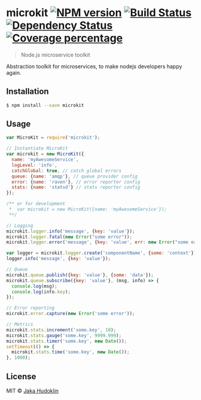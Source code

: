 # microkit [![NPM version][npm-image]][npm-url] [![Build Status][travis-image]][travis-url] [![Dependency Status][daviddm-image]][daviddm-url] [![Coverage percentage][coveralls-image]][coveralls-url]
> Node.js microservice toolkit

Abstraction toolkit for microservices, to make nodejs developers happy again.

## Installation

```sh
$ npm install --save microkit
```

## Usage

```js
var MicroKit = require('microkit');

// Instantiate MicroKit
var microkit = new MicroKit({
  name: 'myAwesomeService',
  logLevel: 'info',
  catchGlobal: true, // catch global errors
  queue: {name: 'amqp'}, // queue provider config
  error: {name: 'raven'}, // error reporter config
  stats: {name: 'statsd'} // stats reporter config
});

/** or for development
 *  var microkit = new MicroKit({name: 'myAwesomeService'});
 **/

// Logging
microkit.logger.info('message', {key: 'value'});
microkit.logger.fatal(new Error("some error"));
microkit.logger.error('message', {key: 'value', err: new Error("some error")});

var logger = microkit.logger.create('componentName', {some: 'context'});
logger.info('message', {key: 'value'});

// Queue
microkit.queue.publish({key: 'value'}, {some: 'data'});
microkit.queue.subscribe({key: 'value'}, (msg, info) => {
  console.log(msg);
  console.log(info.key);
});

// Error reporting
microkit.error.capture(new Error('some error'));

// Metrics
microkit.stats.increment('some.key', 10);
microkit.stats.gauge('some.key', 9999.999);
microkit.stats.timer('some.key', new Date());
setTimeout(() => {
  microkit.stats.time('some.key', new Date());
}, 1000);
```

## License

MIT © [Jaka Hudoklin](https://x-truder.net)

[npm-image]: https://badge.fury.io/js/microkit.svg
[npm-url]: https://npmjs.org/package/microkit
[travis-image]: https://travis-ci.org/x-truder/microkit.svg?branch=master
[travis-url]: https://travis-ci.org/x-truder/microkit
[daviddm-image]: https://david-dm.org/x-truder/microkit.svg?theme=shields.io
[daviddm-url]: https://david-dm.org/x-truder/microkit
[coveralls-image]: https://coveralls.io/repos/x-truder/microkit/badge.svg
[coveralls-url]: https://coveralls.io/r/x-truder/microkit
